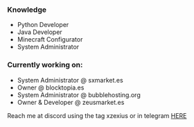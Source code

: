 ### Knowledge

- Python Developer
- Java Developer
- Minecraft Configurator
- System Administrator

### Currently working on:

- System Administrator @ sxmarket.es
- Owner @ blocktopia.es
- System Administrator @ bubblehosting.org
- Owner & Developer @ zeusmarket.es

Reach me at discord using the tag xzexius or in telegram <a href="https://t.me/xzexius">HERE</a>
